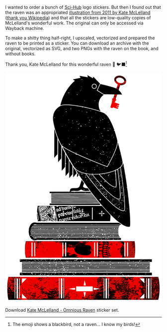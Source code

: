 I wanted to order a bunch of [Sci-Hub](https://sci-hub.se/) logo stickers. But then I found out that the raven was an appropriated [illustration from 2011 by Kate McLelland](https://web.archive.org/web/20200622215842/https://gossipwolf.blogspot.com/2011/11/final-postcards-revealed.html) ([thank you Wikipedia](https://en.wikipedia.org/wiki/File:Scihub_raven.png)) and that all the stickers are low-quality copies of McLelland's wonderful work. The original can only be accessed via Wayback machine.

To make a shitty thing half-right, I upscaled, vectorized and prepared the raven to be printed as a sticker. You can download an archive with the original, vectorized as SVG, and two PNGs with the raven on the book, and without books.

Thank you, Kate McLelland for this wonderful raven 💖 🐦‍⬛[^1]

![](assets/kate-mclelland-omnious-raven-complete-sticker.png)

Download [Kate McLelland - Omnious Raven](assets/kate-mclelland-omnious-raven.zip) sticker set.

[^1]: The emoji shows a blackbird, not a raven… I know my birds!